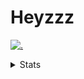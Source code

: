 # Heyzzz  

[![.](https://skillicons.dev/icons?i=js,ts,nextjs,nestjs,mongodb)](https://skillicons.dev)  

<details>
<summary>Stats</summary
<!--START_SECTION:waka-->

```txt
TypeScript    22 hrs 56 mins  ███████████████████████░░   91.45 %
CSS           1 hr 1 min      █░░░░░░░░░░░░░░░░░░░░░░░░   04.08 %
JSON          51 mins         █░░░░░░░░░░░░░░░░░░░░░░░░   03.42 %
JavaScript    7 mins          ░░░░░░░░░░░░░░░░░░░░░░░░░   00.52 %
Image (svg)   3 mins          ░░░░░░░░░░░░░░░░░░░░░░░░░   00.26 %
```

<!--END_SECTION:waka-->
</details>
